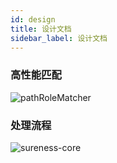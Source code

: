 ```yaml
---
id: design  
title: 设计文档     
sidebar_label: 设计文档     
---
```


### 高性能匹配

![pathRoleMatcher](/img/docs/PathRoleMatcher.svg)

### 处理流程

![sureness-core](/img/docs/sureness-core.svg)  
